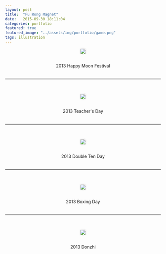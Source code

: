 ```yaml
---
layout: post
title:  "Fu Rong Magnet"
date:   2015-09-30 18:11:04
categories: portfolio
featured: true
featured_image: "../assets/img/portfolio/game.png"
tags: illustration
---
```


<div class="img-wrap">
  <img src="../assets/img/portfolio/furong/2013-moon-festival.jpg" />
  <p>2013 Happy Moon Festival</p>
</div>
<hr class="bar" />

<div class="img-wrap">
  <img src="../assets/img/portfolio/furong/2013-teachers-day.png" />
  <p>2013 Teacher's Day</p>
</div>
<hr class="bar" />

<div class="img-wrap">
  <img src="../assets/img/portfolio/furong/2013-double-ten.png" />
  <p>2013 Double Ten Day</p>
</div>
<hr class="bar" />

<div class="img-wrap">
  <img src="../assets/img/portfolio/furong/2013-boxing-day.jpg" />
  <p>2013 Boxing Day</p>
</div>
<hr class="bar" />

<div class="img-wrap">
  <img src="../assets/img/portfolio/furong/2014-donzhi.jpg" />
  <p>2013 Donzhi</p>
</div>


<style>
img{
  max-width: 400px;
  box-shadow: 0 0 5px #cccccc;
}
img:hover{
  box-shadow: 0 0 10px #cccccc;
}
.img-wrap{
  text-align: center;
}

.img-wrap p{
  padding: 1rem;
  margin-bottom: 1rem;
}

.bar{
  border-top: 2px solid #cccccc; 
  margin-bottom: 3rem;
}

</style>